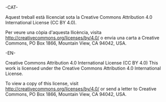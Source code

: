 -CAT-

Aquest treball està llicenciat sota la Creative Commons Attribution 4.0 International License (CC BY 4.0).

Per veure una còpia d'aquesta llicència, visita http://creativecommons.org/licenses/by/4.0/ o envia una carta a Creative Commons, PO Box 1866, Mountain View, CA 94042, USA.


-EN-

Creative Commons Attribution 4.0 International License (CC BY 4.0)
This work is licensed under the Creative Commons Attribution 4.0 International License.

To view a copy of this license, visit http://creativecommons.org/licenses/by/4.0/ or send a letter to Creative Commons, PO Box 1866, Mountain View, CA 94042, USA.
